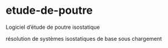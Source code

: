 # etude-de-poutre
Logiciel d’étude de poutre isostatique

résolution de systèmes isostatiques de base sous chargement
